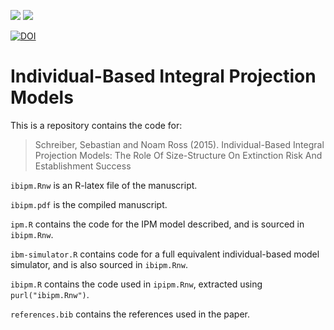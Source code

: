 [![](https://img.shields.io/packagist/l/doctrine/orm.svg)](https://github.com/noamross/ibipm/blob/master/LICENSE.md)
[![](https://licensebuttons.net/l/by/3.0/80x15.png)](https://github.com/noamross/ibipm/blob/master/LICENSE.md)

[![DOI](https://zenodo.org/badge/6023/noamross/ibipm.svg)](https://zenodo.org/badge/latestdoi/6023/noamross/ibipm)

# Individual-Based Integral Projection Models

This is a repository contains the code for:

> Schreiber, Sebastian and Noam Ross (2015). Individual-Based Integral Projection
Models: The Role Of Size-Structure On Extinction Risk And Establishment
Success

`ibipm.Rnw` is an R-latex file of the manuscript.

`ibipm.pdf` is the compiled manuscript.

`ipm.R` contains the code for the IPM model described, and is sourced in
`ibipm.Rnw`.

`ibm-simulator.R` contains code for a full equivalent individual-based model simulator,
and is also sourced in `ibipm.Rnw`.

`ibipm.R` contains the code used in `ipipm.Rnw`, extracted using `purl("ibipm.Rnw")`.

`references.bib` contains the references used in the paper.
